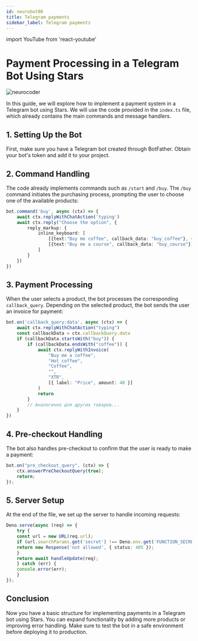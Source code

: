 ```yaml
---
id: neurobot08
title: Telegram payments
sidebar_label: Telegram payments
---
```


import YouTube from 'react-youtube'

# Payment Processing in a Telegram Bot Using Stars

![neurocoder](/img/neurobots/neuro7.png)

In this guide, we will explore how to implement a payment system in a Telegram bot using Stars. We will use the code provided in the `index.ts` file, which already contains the main commands and message handlers.

<YouTube videoId='qHd2KiCI1Ic' />

## 1. Setting Up the Bot

First, make sure you have a Telegram bot created through BotFather. Obtain your bot's token and add it to your project.

## 2. Command Handling

The code already implements commands such as `/start` and `/buy`. The `/buy` command initiates the purchasing process, prompting the user to choose one of the available products:

```typescript
bot.command('buy', async (ctx) => {
	await ctx.replyWithChatAction('typing')
	await ctx.reply("Choose the option", {
		reply_markup: {
			inline_keyboard: [
				[{text:"Buy me coffee", callback_data: "buy_coffee"}, {text:"Buy me a book", callback_data: "buy_book"}, {text:"Buy me a juice", callback_data: "buy_juice"}],
				[{text:"Buy me a course", callback_data: "buy_course"}],
			]
		}
	})
})
```

## 3. Payment Processing

When the user selects a product, the bot processes the corresponding `callback_query`. Depending on the selected product, the bot sends the user an invoice for payment:

```typescript
bot.on('callback_query:data', async (ctx) => {
	await ctx.replyWithChatAction("typing")
	const callbackData = ctx.callbackQuery.data
	if (callbackData.startsWith("buy")) {
		if (callbackData.endsWith("coffee")) {
			await ctx.replyWithInvoice(
				"Buy me a coffee",
				"Hot coffee",
				"Coffee",
				"",
				"XTR",
				[{ label: "Price", amount: 40 }]
			)
			return 
		}
		// Аналогично для других товаров...
	}
})
```

## 4. Pre-checkout Handling

The bot also handles pre-checkout to confirm that the user is ready to make a payment:

```typescript
bot.on("pre_checkout_query", (ctx) => {
	ctx.answerPreCheckoutQuery(true);
	return;
});
```

## 5. Server Setup

At the end of the file, we set up the server to handle incoming requests:

```typescript
Deno.serve(async (req) => {
	try {
	const url = new URL(req.url);
	if (url.searchParams.get('secret') !== Deno.env.get('FUNCTION_SECRET')) {
	return new Response('not allowed', { status: 405 });
	}
	return await handleUpdate(req);
	} catch (err) {
	console.error(err);
	}
});
```

## Conclusion

Now you have a basic structure for implementing payments in a Telegram bot using Stars. You can expand functionality by adding more products or improving error handling. Make sure to test the bot in a safe environment before deploying it to production.
